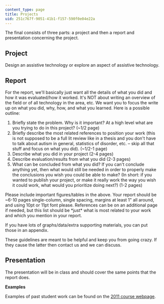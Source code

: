 ```yaml
---
content_type: page
title: Projects
uid: 251c767f-9051-41b1-f157-590f0e04e22a
---
```


The final consists of three parts: a project and then a report and presentation concerning the project.

Project
-------

Design an assistive technology or explore an aspect of assistive technology.

Report
------

For the report, we'll basically just want all the details of what you did and how it was evaluated/how it worked. It's NOT about writing an overview of the field or of all technology in the area, etc. We want you to focus the write up on what you did, why, how, and what you learned. Here is a possible outline:

1.  Briefly state the problem. Why is it important? At a high level what are you trying to do in this project? (~1/2 page)
2.  Briefly describe the most related references to position your work (this is not supposed to be a full lit review like in a thesis and you don't have to talk about autism in general, statistics of disorder, etc. – skip all that stuff and focus on what you did). (~1/2-1 page)
3.  Describe what you did in your project (2-4 pages)
4.  Describe evaluation/results from what you did (2-3 pages)
5.  What can be concluded from what you did? If you can't conclude anything yet, then what would still be needed in order to properly make the conclusions you wish you could be able to make? (In short: if you wanted to publish your project, or make it really work the way you wish it could work, what would you prioritize doing next?) (1-2 pages)

Please include important figures/tables in the above. Your report should be ~6-10 pages single-column, single spacing, margins at least 1" all around, and using 10pt or 11pt font please. References can be on an additional page if needed, but this list should be \*just\* what is most related to your work and which you mention in your report.

If you have lots of graphs/data/extra supporting materials, you can put those in an appendix.

These guidelines are meant to be helpful and keep you from going crazy. If they cause the latter then contact us and we can discuss.

Presentation
------------

The presentation will be in class and should cover the same points that the report does.

**Examples**

Examples of past student work can be found on the [2011 course webpage](http://courses.media.mit.edu/2011spring/mas771/finalprojects.html).